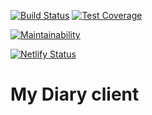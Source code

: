 [![Build Status](https://travis-ci.org/hnobi/MyDiary-React.svg?branch=staging)](https://travis-ci.org/hnobi/MyDiary-React)
[![Test Coverage](https://api.codeclimate.com/v1/badges/3fba55de45ce71e80f06/test_coverage)](https://codeclimate.com/github/hnobi/MyDiary-React/test_coverage)

[![Maintainability](https://api.codeclimate.com/v1/badges/3fba55de45ce71e80f06/maintainability)](https://codeclimate.com/github/hnobi/MyDiary-React/maintainability)

[![Netlify Status](https://api.netlify.com/api/v1/badges/7ef04600-07cb-4cdd-a469-fa52e7a7f138/deploy-status)](https://app.netlify.com/sites/mydiary-client/deploys)



# My Diary client
